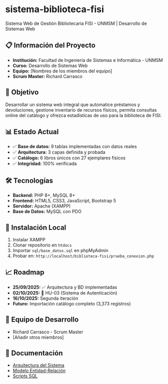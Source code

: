 # sistema-biblioteca-fisi
Sistema Web de Gestión Bibliotecaria FISI - UNMSM | Desarrollo de Sistemas Web

## 📋 Información del Proyecto
- **Institución:** Facultad de Ingeniería de Sistemas e Informática - UNMSM
- **Curso:** Desarrollo de Sistemas Web  
- **Equipo:** [Nombres de los miembros del equipo]
- **Scrum Master:** Richard Carrasco

## 🎯 Objetivo
Desarrollar un sistema web integral que automatice préstamos y devoluciones, gestione inventario de recursos físicos, permita consultas online del catálogo y ofrezca estadísticas de uso para la biblioteca de FISI.

## 📊 Estado Actual
- ✅ **Base de datos:** 9 tablas implementadas con datos reales
- ✅ **Arquitectura:** 3 capas definida y probada  
- ✅ **Catálogo:** 6 libros únicos con 27 ejemplares físicos
- ✅ **Integridad:** 100% verificada

## 🛠️ Tecnologías
- **Backend:** PHP 8+, MySQL 8+
- **Frontend:** HTML5, CSS3, JavaScript, Bootstrap 5
- **Servidor:** Apache (XAMPP)
- **Base de Datos:** MySQL con PDO

## 🚀 Instalación Local
1. Instalar XAMPP
2. Clonar repositorio en `htdocs`
3. Importar `sql/base_datos.sql` en phpMyAdmin
4. Probar en: `http://localhost/biblioteca-fisi/prueba_conexion.php`

## 📈 Roadmap
- **25/09/2025:** ✅ Arquitectura y BD implementadas
- **02/10/2025:** 🎯 HU-03 (Sistema de Autenticación)
- **16/10/2025:** Segunda iteración
- **Futuro:** Importación catálogo completo (3,373 registros)

## 👥 Equipo de Desarrollo
- Richard Carrasco - Scrum Master
- [Añadir otros miembros]

## 📄 Documentación
- [Arquitectura del Sistema](docs/arquitectura.md)
- [Modelo Entidad-Relación](docs/modelo-er.png)
- [Scripts SQL](sql/)

